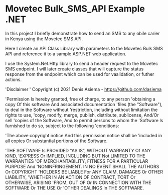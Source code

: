 # Movetec Bulk_SMS_API Example .NET
 In this project I briefly demonstrate how to send an SMS to any obile carier in Kenya using the Movetec SMS API.
 
 Here I create an API Class Library with parameters to the Movetec Bulk SMS API and reference it to a sample ASP.NET web application. 
 
 I use the System.Net.Http library to send a header request to the Movetec SMS endpoint. I will later create classes that will capture the status response from the endpoint which can be used for vaalidation, or futher actions.
 
 
 'Disclaimer
'    Copyright (c) 2021 Denis Asiema - https://github.com/dasiema

'Permission Is hereby granted, free of charge, to any person
'obtaining a copy Of this software And associated documentation
'files (the "Software"), to deal in the Software without
'restriction, including without limitation the rights to use,
'copy, modify, merge, publish, distribute, sublicense, And/Or sell
'copies of the Software, And to permit persons to whom the
'Software Is furnished to do so, subject to the following
'conditions:

'The above copyright notice And this permission notice shall be
'included in all copies Or substantial portions of the Software.

'THE SOFTWARE Is PROVIDED "AS IS", WITHOUT WARRANTY Of ANY KIND,
'EXPRESS Or IMPLIED, INCLUDING BUT Not LIMITED TO THE WARRANTIES
'OF MERCHANTABILITY, FITNESS FOR A PARTICULAR PURPOSE And
'NONINFRINGEMENT. IN NO EVENT SHALL THE AUTHORS Or COPYRIGHT
'HOLDERS BE LIABLE For ANY CLAIM, DAMAGES Or OTHER LIABILITY,
'WHETHER IN AN ACTION OF CONTRACT, TORT Or OTHERWISE, ARISING
'FROM, OUT OF Or IN CONNECTION WITH THE SOFTWARE Or THE USE Or
'OTHER DEALINGS In THE SOFTWARE.
 
